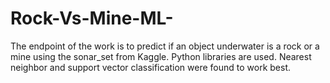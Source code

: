 # Rock-Vs-Mine-ML-
The endpoint of the work is to predict if an object underwater is a rock or a mine using the sonar_set from Kaggle. Python libraries are used. Nearest neighbor and support vector classification were found to work best.
